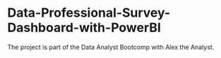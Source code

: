 # Data-Professional-Survey-Dashboard-with-PowerBI
The project is part of the Data Analyst Bootcomp with Alex the Analyst.
